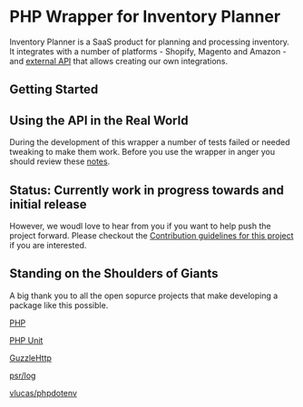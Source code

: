 
# PHP Wrapper for Inventory Planner

Inventory Planner is a SaaS product for planning and processing inventory. It integrates with a number of platforms - Shopify, Magento and Amazon - and [external API](http://help.inventory-planner.com/en/articles/674662-inventory-planner-public-api) that allows creating our own integrations.

## Getting Started



## Using the API in the Real World
During the development of this wrapper a number of tests failed or needed tweaking to make them work. Before you use the wrapper in anger you should review these [notes](API_CHEATSHEET.md).

## Status: Currently work in progress towards and initial release
However, we woudl love to hear from you if you want to help push the project forward. Please checkout the [Contribution guidelines for this project](CONTRIBUTING.md) if you are interested.

## Standing on the Shoulders of Giants
A big thank you to all the open sopurce projects that make developing a package like this possible.

[PHP](https://www.php.net/)

[PHP Unit](https://github.com/sebastianbergmann/phpunit)

[GuzzleHttp](https://github.com/guzzle/guzzle)

[psr/log](https://github.com/php-fig/log)

[vlucas/phpdotenv](https://github.com/vlucas/phpdotenv)
